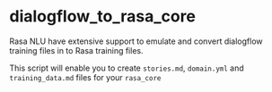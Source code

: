 # dialogflow_to_rasa_core

Rasa NLU have extensive support to emulate and convert dialogflow training files in to Rasa training files.

This script will enable you to create `stories.md`, `domain.yml` and `training_data.md` files for your `rasa_core`